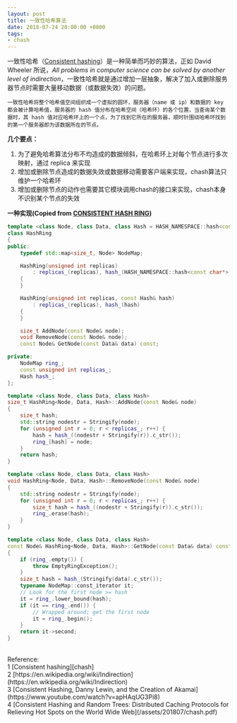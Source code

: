 ```yaml
---
layout: post
title: 一致性哈希算法
date: 2018-07-24 20:00:00 +0800
tags:
- chash
---
```


一致性哈希（[Consistent hashing][chash]）是一种简单而巧妙的算法，正如 David Wheeler 所说，*All problems in computer science can be solved by another level of indirection*，一致性哈希就是通过增加一层抽象，解决了加入或删除服务器节点时需要大量移动数据（或数据失效）的问题。

```一致性哈希将整个哈希值空间组织成一个虚拟的圆环，服务器（name 或 ip）和数据的 key 都会被计算哈希值，服务器的 hash 值分布在哈希空间（哈希环）的各个位置，当查询某个数据时，其 hash 值对应哈希环上的一个点，为了找到它所在的服务器，顺时针围绕哈希环找到的第一个服务器即为该数据所在的节点。``` 

**几个要点：**

1. 为了避免哈希算法分布不均造成的数据倾斜，在哈希环上对每个节点进行多次映射，通过 replica 来实现
2. 增加或删除节点造成的数据失效或数据移动需要客户端来实现，chash算法只维护一个哈希环
3. 增加或删除节点的动作也需要其它模块调用chash的接口来实现，chash本身不识别某个节点的失效

**一种实现(Copied from [CONSISTENT HASH RING](http://www.martinbroadhurst.com/Consistent-Hash-Ring.html))**

```cpp
template <class Node, class Data, class Hash = HASH_NAMESPACE::hash<const char*> >
class HashRing
{
public:
    typedef std::map<size_t, Node> NodeMap;

    HashRing(unsigned int replicas)
        : replicas_(replicas), hash_(HASH_NAMESPACE::hash<const char*>())
    {
    }

    HashRing(unsigned int replicas, const Hash& hash)
        : replicas_(replicas), hash_(hash)
    {
    }

    size_t AddNode(const Node& node);
    void RemoveNode(const Node& node);
    const Node& GetNode(const Data& data) const;

private:
    NodeMap ring_;
    const unsigned int replicas_;
    Hash hash_;
};

template <class Node, class Data, class Hash>
size_t HashRing<Node, Data, Hash>::AddNode(const Node& node)
{
    size_t hash;
    std::string nodestr = Stringify(node);
    for (unsigned int r = 0; r < replicas_; r++) {
        hash = hash_((nodestr + Stringify(r)).c_str());
        ring_[hash] = node;
    }
    return hash;
}

template <class Node, class Data, class Hash>
void HashRing<Node, Data, Hash>::RemoveNode(const Node& node)
{
    std::string nodestr = Stringify(node);
    for (unsigned int r = 0; r < replicas_; r++) {
        size_t hash = hash_((nodestr + Stringify(r)).c_str());
        ring_.erase(hash);
    }
}

template <class Node, class Data, class Hash>
const Node& HashRing<Node, Data, Hash>::GetNode(const Data& data) const
{
    if (ring_.empty()) {
        throw EmptyRingException();
    }
    size_t hash = hash_(Stringify(data).c_str());
    typename NodeMap::const_iterator it;
    // Look for the first node >= hash
    it = ring_.lower_bound(hash);
    if (it == ring_.end()) {
        // Wrapped around; get the first node
        it = ring_.begin();
    }
    return it->second;
}
```

<br>
<span class="post-meta">
Reference:
</span>
<br>
<span class="post-meta">
1 [Consistent hashing][chash]<br>
2 [https://en.wikipedia.org/wiki/Indirection](https://en.wikipedia.org/wiki/Indirection)<br>
3 [Consistent Hashing, Danny Lewin, and the Creation of Akamai](https://www.youtube.com/watch?v=apHAqUG3Pi8)<br>
4 [Consistent Hashing and Random Trees: Distributed Caching Protocols for Relieving Hot Spots on the World Wide Web](/assets/201807/chash.pdf)
</span>

[chash]: https://en.wikipedia.org/wiki/Consistent_hashing
